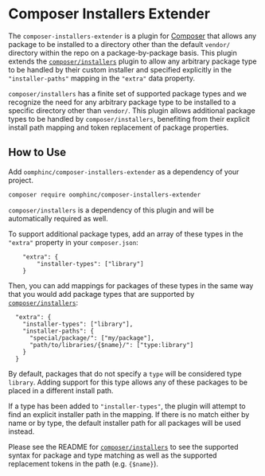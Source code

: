 # Composer Installers Extender

The `composer-installers-extender` is a plugin for [Composer](https://getcomposer.org/) that allows
any package to be installed to a directory other than the default `vendor/` directory within
the repo on a package-by-package basis. This plugin extends the [`composer/installers`](https://github.com/composer/installers)
plugin to allow any arbitrary package type to be handled by their custom installer and specified explicitly in the
`"installer-paths"` mapping in the `"extra"` data property.

`composer/installers` has a finite set of supported package types and we recognize the need for
any arbitrary package type to be installed to a specific directory other than `vendor/`. This plugin
allows additional package types to be handled by `composer/installers`, benefiting from their explicit install path
mapping and token replacement of package properties.

## How to Use
Add `oomphinc/composer-installers-extender` as a dependency of your project.
```sh
composer require oomphinc/composer-installers-extender
```
`composer/installers` is a dependency of this plugin and will be automatically required as well.

To support additional package types, add an array of these types in the `"extra"` property in your `composer.json`:
```
	"extra": {
		"installer-types": ["library"]
	}
```
Then, you can add mappings for packages of these types in the same way that you would add package types
that are supported by [`composer/installers`](https://github.com/composer/installers#custom-install-paths):
```
  "extra": {
    "installer-types": ["library"],
    "installer-paths": {
      "special/package/": ["my/package"],
      "path/to/libraries/{$name}/": ["type:library"]
    }
  }
```
By default, packages that do not specify a `type` will be considered type `library`. Adding support for this type
allows any of these packages to be placed in a different install path.

If a type has been added to `"installer-types"`, the plugin will attempt to find an explicit installer path in the mapping.
If there is no match either by name or by type, the default installer path for all packages will be used instead.

Please see the README for [`composer/installers`](https://github.com/composer/installers) to see the supported
syntax for package and type matching as well as the supported replacement tokens in the path (e.g. `{$name}`).
